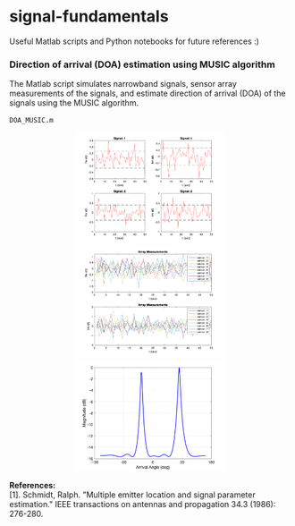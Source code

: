 # signal-fundamentals
Useful Matlab scripts and Python notebooks for future references :)


### Direction of arrival (DOA) estimation using MUSIC algorithm 
The Matlab script simulates narrowband signals, sensor array measurements of the signals, and estimate direction of arrival (DOA) of the signals using the MUSIC algorithm. 
```
DOA_MUSIC.m
```
<p align="center">
<img src="Matlab/git_plots/doa_signals.bmp" width="270" height="200"> 
<img src="Matlab/git_plots/doa_measurements.bmp" width="270" height="200"> 
<img src="Matlab/git_plots/doa.bmp" width="270" height="200"> 
</p>

**References:**  
[1]. Schmidt, Ralph. "Multiple emitter location and signal parameter estimation." IEEE transactions on antennas and propagation 34.3 (1986): 276-280.
